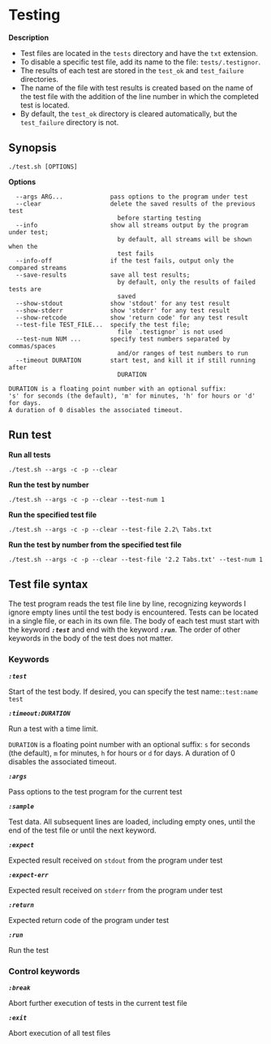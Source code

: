 # Testing

**Description**

- Test files are located in the `tests` directory and have the `txt` extension.
- To disable a specific test file, add its name to the file: `tests/.testignor`.
- The results of each test are stored in the `test_ok` and `test_failure` directories.
- The name of the file with test results is created based on the name of the test file with the addition of the line number in which the completed test is located.
- By default, the `test_ok` directory is cleared automatically, but the `test_failure` directory is not.

## Synopsis

```
./test.sh [OPTIONS]
```

**Options**

```
  --args ARG...             pass options to the program under test
  --clear                   delete the saved results of the previous test
                              before starting testing
  --info                    show all streams output by the program under test;
                              by default, all streams will be shown when the
                              test fails
  --info-off                if the test fails, output only the compared streams
  --save-results            save all test results;
                              by default, only the results of failed tests are
                              saved
  --show-stdout             show 'stdout' for any test result
  --show-stderr             show 'stderr' for any test result
  --show-retcode            show 'return code' for any test result
  --test-file TEST_FILE...  specify the test file;
                              file `.testignor` is not used
  --test-num NUM ...        specify test numbers separated by commas/spaces
                              and/or ranges of test numbers to run
  --timeout DURATION        start test, and kill it if still running after
                              DURATION

DURATION is a floating point number with an optional suffix:
's' for seconds (the default), 'm' for minutes, 'h' for hours or 'd' for days.
A duration of 0 disables the associated timeout.
```

## Run test

**Run all tests**

```
./test.sh --args -c -p --clear
```

**Run the test by number**

```
./test.sh --args -c -p --clear --test-num 1
```

**Run the specified test file**

```
./test.sh --args -c -p --clear --test-file 2.2\ Tabs.txt
```

**Run the test by number from the specified test file**

```
./test.sh --args -c -p --clear --test-file '2.2 Tabs.txt' --test-num 1
```

## Test file syntax

The test program reads the test file line by line, recognizing keywords I ignore empty lines until the test body is encountered.
Tests can be located in a single file, or each in its own file.
The body of each test must start with the keyword ***`:test`*** and end with the keyword ***`:run`***.
The order of other keywords in the body of the test does not matter.

### Keywords

***`:test`***

Start of the test body. If desired, you can specify the test name:`:test:name test`

***`:timeout:DURATION`***

Run a test with a time limit.

`DURATION` is a floating point number with an optional suffix: `s` for seconds (the default), `m` for minutes, `h` for hours or `d` for days.
A duration of 0 disables the associated timeout.

***`:args`***

Pass options to the test program for the current test

***`:sample`***

Test data. All subsequent lines are loaded, including empty ones, until the end of the test file or until the next keyword.

***`:expect`***

Expected result received on `stdout` from the program under test

***`:expect-err`***

Expected result received on `stderr` from the program under test

***`:return`***

Expected return code of the program under test

***`:run`***

Run the test

### Control keywords

***`:break`***

Abort further execution of tests in the current test file

***`:exit`***

Abort execution of all test files
